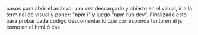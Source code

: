 pasos para abrir el archivo:
una vez descargado y abierto en el visual, ir a la terminal de visual y poner: "npm i" y luego "npm run dev". Finalizado esto para probar cada codigo descomentar lo que corresponda tanto en el js como en el html ó css
